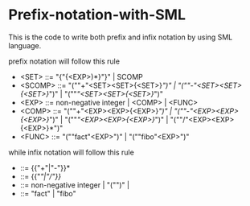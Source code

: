 # Prefix-notation-with-SML

This is the code to write both prefix and infix notation by using SML language.

prefix notation will follow this rule
- &lt;SET&gt; ::= "{"{&lt;EXP&gt;)*}"}" | SCOMP
- &lt;SCOMP&gt; ::= "(""+"&lt;SET&gt;&lt;SET&gt;{&lt;SET&gt;}*")" |
  "(""-"&lt;SET&gt;&lt;SET&gt;{&lt;SET&gt;}*")" |
  "(""*"&lt;SET&gt;&lt;SET&gt;{&lt;SET&gt;}*")"
- &lt;EXP&gt; ::= non-negative integer  | &lt;COMP&gt; | &lt;FUNC&gt;
- &lt;COMP&gt; ::= "(""+"&lt;EXP&gt;&lt;EXP&gt;{&lt;EXP&gt;}*")" |
  "(""-"&lt;EXP&gt;&lt;EXP&gt;{&lt;EXP&gt;}*")" |
  "(""*"&lt;EXP&gt;&lt;EXP&gt;{&lt;EXP&gt;}*")" | "(""/"&lt;EXP&gt;&lt;EXP&gt;{&lt;EXP&gt;}*")"
- &lt;FUNC&gt; ::= "(""fact"&lt;EXP&gt;")" | "(""fibo"&lt;EXP&gt;")"



while infix notation will follow this rule
- <EXP> ::= <TERM>{{"+"|"-"}<TERM>}*
- <TERM> ::= <BASE>{{"*"|"/"}<BASE>}*
- <BASE> ::= non-negative integer | "("<EXP>")" | <FUNC>
- <FUNC> ::= "fact"<EXP> | "fibo"<EXP>
